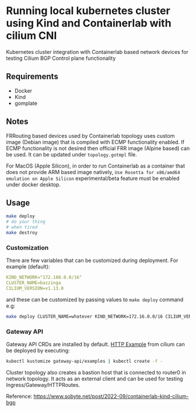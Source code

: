 # Running local kubernetes cluster using Kind and Containerlab with cilium CNI

Kubernetes cluster integration with Containerlab based network devices for testing Cilium BGP Control plane functionality

## Requirements

- Docker
- Kind
- gomplate

## Notes

FRRouting based devices used by Containerlab topology uses custom image (Debian image) that is compiled with ECMP functionality enabled. If ECMP functionality is not desired then official FRR image (Alpine based) can be used. It can be updated under `topology.gotmpl` file.

For MacOS (Apple Silicon), in order to run Containerlab as a container that does not provide ARM based image natively, `Use Rosetta for x86/amd64 emulation on Apple Silicon` experimental/beta feature must be enabled under docker desktop.

## Usage

```bash
make deploy
# do your thing
# when tired
make destroy
```

### Customization

There are few variables that can be customized during deployment. For example (default):

```yaml
KIND_NETWORK="172.100.0.0/16"
CLUSTER_NAME=bazzinga
CILIUM_VERSION=v1.13.0
```

and these can be customized by passing values to `make deploy` command e.g:

```bash
make deploy CLUSTER_NAME=whatever KIND_NETWORK=172.16.0.0/16 CILIUM_VERSION=v1.12.5
```

### Gateway API

Gateway API CRDs are installed by default. [HTTP Example](https://docs.cilium.io/en/v1.13/network/servicemesh/gateway-api/http/) from cilium can be deployed by executing:

```bash
kubectl kustomize gateway-api/examples | kubectl create -f -
```

Cluster topology also creates a bastion host that is connected to router0 in network topology. It acts as an external client and can be used for testing Ingress/Gateway/HTTPRoutes.

Reference: https://www.sobyte.net/post/2022-09/containerlab-kind-cilium-bgp
